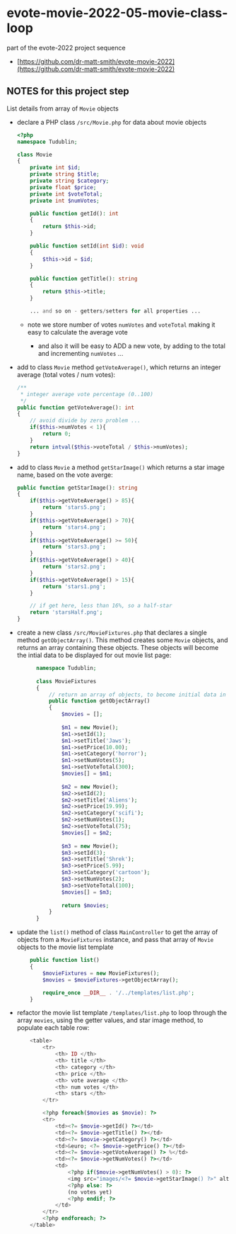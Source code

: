 # evote-movie-2022-05-movie-class-loop


part of the evote-2022 project sequence

- [https://github.com/dr-matt-smith/evote-movie-2022](https://github.com/dr-matt-smith/evote-movie-2022)


## NOTES for this project step

List details from array of `Movie` objects

- declare a PHP class `/src/Movie.php` for data about movie objects

    ```php
    <?php
    namespace Tudublin;
    
    class Movie
    {
        private int $id;
        private string $title;
        private string $category;
        private float $price;
        private int $voteTotal;
        private int $numVotes;
    
        public function getId(): int
        {
            return $this->id;
        }
    
        public function setId(int $id): void
        {
            $this->id = $id;
        }
    
        public function getTitle(): string
        {
            return $this->title;
        }
    
        ... and so on - getters/setters for all properties ...
    ```

    - note we store number of  votes `numVotes` and `voteTotal` making it easy to calculate the average vote

        - and also it will be easy to ADD a new vote, by adding to the total and incrementing `numVotes` ...

- add to class `Movie` method `getVoteAverage()`, which returns an integer average (total votes / num votes):

    ```php
    /**
     * integer average vote percentage (0..100)
     */
    public function getVoteAverage(): int
    {
        // avoid divide by zero problem ...
        if($this->numVotes < 1){
            return 0;
        }
        return intval($this->voteTotal / $this->numVotes);
    }
    ```

- add to class `Movie` a method `getStarImage()` which returns a star image name, based on the vote averge:

    ```php
    public function getStarImage(): string
    {
        if($this->getVoteAverage() > 85){
            return 'stars5.png';
        }
        if($this->getVoteAverage() > 70){
            return 'stars4.png';
        }
        if($this->getVoteAverage() >= 50){
            return 'stars3.png';
        }
        if($this->getVoteAverage() > 40){
            return 'stars2.png';
        }
        if($this->getVoteAverage() > 15){
            return 'stars1.png';
        }
    
        // if get here, less than 16%, so a half-star
        return 'starsHalf.png';
    }
    ```

- create a new class `/src/MovieFixtures.php` that declares a single method `getObjectArray()`. This method creates some `Movie` objects, and returns an array containing these objects. These objects will become the intial data to be displayed for out movie list page:

  ```php
        namespace Tudublin;
        
        class MovieFixtures
        {
            // return an array of objects, to become initial data in the database
            public function getObjectArray()
            {
                $movies = [];
        
                $m1 = new Movie();
                $m1->setId(1);
                $m1->setTitle('Jaws');
                $m1->setPrice(10.00);
                $m1->setCategory('horror');
                $m1->setNumVotes(5);
                $m1->setVoteTotal(300);
                $movies[] = $m1;
        
                $m2 = new Movie();
                $m2->setId(2);
                $m2->setTitle('Aliens');
                $m2->setPrice(19.99);
                $m2->setCategory('scifi');
                $m2->setNumVotes(1);
                $m2->setVoteTotal(75);
                $movies[] = $m2;
        
                $m3 = new Movie();
                $m3->setId(3);
                $m3->setTitle('Shrek');
                $m3->setPrice(5.99);
                $m3->setCategory('cartoon');
                $m3->setNumVotes(2);
                $m3->setVoteTotal(100);
                $movies[] = $m3;
                
                return $movies;
            }
        }
  ```

- update the `list()` method of class `MainController` to get the array of objects from a `MovieFixtures` instance, and pass that array of `Movie` objects to the movie list template

    ```php
        public function list()
        {
            $movieFixtures = new MovieFixtures();
            $movies = $movieFixtures->getObjectArray();

            require_once __DIR__ . '/../templates/list.php';
        }  
    ```

- refactor the movie list template `/templates/list.php` to loop through the array `movies`, using the getter values, and star image method, to populate each table row:

    ```php
        <table>
            <tr>
                <th> ID </th>
                <th> title </th>
                <th> category </th>
                <th> price </th>
                <th> vote average </th>
                <th> num votes </th>
                <th> stars </th>
            </tr>

            <?php foreach($movies as $movie): ?>
            <tr>
                <td><?= $movie->getId() ?></td>
                <td><?= $movie->getTitle() ?></td>
                <td><?= $movie->getCategory() ?></td>
                <td>&euro; <?= $movie->getPrice() ?></td>
                <td><?= $movie->getVoteAverage() ?> %</td>
                <td><?= $movie->getNumVotes() ?></td>
                <td>
                    <?php if($movie->getNumVotes() > 0): ?>
                    <img src="images/<?= $movie->getStarImage() ?>" alt="star image for percentage">
                    <?php else: ?>
                    (no votes yet)
                    <?php endif; ?>
                </td>
            </tr>
            <?php endforeach; ?>
        </table>
    ```
